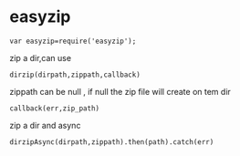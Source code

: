 # easyzip

``var easyzip=require('easyzip');``

zip a dir,can use

``dirzip(dirpath,zippath,callback)``

zippath can be null , if null the zip file will create on tem dir

``callback(err,zip_path)``

zip a dir and async

``dirzipAsync(dirpath,zippath).then(path).catch(err)``

